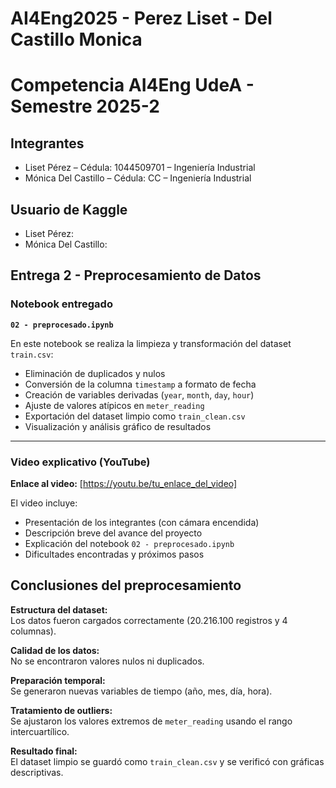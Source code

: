 # AI4Eng2025 - Perez Liset - Del Castillo Monica
# Competencia AI4Eng UdeA - Semestre 2025-2

## Integrantes
- Liset Pérez – Cédula: 1044509701 – Ingeniería Industrial  
- Mónica Del Castillo – Cédula: CC – Ingeniería Industrial

## Usuario de Kaggle
- Liset Pérez:  
- Mónica Del Castillo: 

## Entrega 2 - Preprocesamiento de Datos

### Notebook entregado
**`02 - preprocesado.ipynb`**

En este notebook se realiza la limpieza y transformación del dataset `train.csv`:
- Eliminación de duplicados y nulos  
- Conversión de la columna `timestamp` a formato de fecha  
- Creación de variables derivadas (`year`, `month`, `day`, `hour`)  
- Ajuste de valores atípicos en `meter_reading`  
- Exportación del dataset limpio como `train_clean.csv`  
- Visualización y análisis gráfico de resultados  

---

### Video explicativo (YouTube)  
**Enlace al video:** [https://youtu.be/tu_enlace_del_video]

El video incluye:
- Presentación de los integrantes (con cámara encendida)  
- Descripción breve del avance del proyecto  
- Explicación del notebook `02 - preprocesado.ipynb`  
- Dificultades encontradas y próximos pasos  

## Conclusiones del preprocesamiento

**Estructura del dataset:**  
Los datos fueron cargados correctamente (20.216.100 registros y 4 columnas).  

**Calidad de los datos:**  
No se encontraron valores nulos ni duplicados.  

**Preparación temporal:**  
Se generaron nuevas variables de tiempo (año, mes, día, hora).  

**Tratamiento de outliers:**  
Se ajustaron los valores extremos de `meter_reading` usando el rango intercuartílico.  

**Resultado final:**  
El dataset limpio se guardó como `train_clean.csv` y se verificó con gráficas descriptivas.
